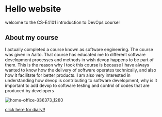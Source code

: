 # Hello website

welcome to the CS-E4101 introduction to DevOps course!

## About my course

I actually completed a course known as software engineering. The course was given in Aalto. That course has educated me to different software development processes and methods in wish devop happens to be part of them. This is the reason why I took this course is because I have always wanted to know how the delivery of software operates technically, and also how it facilitate for better products. I am also very interested in understanding how devop is contributing to software development, why is it important to add devop to software testing and control of codes that are produced by developers



![home-office-336373_1280](https://user-images.githubusercontent.com/57686412/71362441-b5993a80-259e-11ea-8613-b4db2d8f402e.jpg)

[click here for diary!!](diary-013.md)
